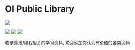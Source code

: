 # OI Public Library
![](https://img.shields.io/badge/OI-Public%20Library-orange)

![](https://img.shields.io/github/forks/enkerewpo/OI-Public-Library?label=Fork&style=social)
![](https://img.shields.io/github/stars/enkerewpo/OI-Public-Library?style=social)
![](https://img.shields.io/github/watchers/enkerewpo/OI-Public-Library?label=Watch&style=social)

收录算法/编程相关的学习资料, 欢迎添加你认为有价值的各类资料
